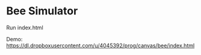 # Bee Simulator

Run index.html

Demo: https://dl.dropboxusercontent.com/u/4045392/prog/canvas/bee/index.html
